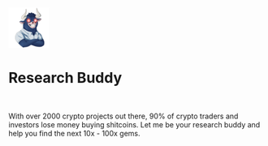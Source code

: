 ![research buddy logo](../assets/TORO-No-Lasers.png) <h1>Research Buddy</h1>

<br>

With over 2000 crypto projects out there, 90% of crypto traders and investors lose money buying shitcoins. Let me be your research buddy and help you find the next 10x - 100x gems.

